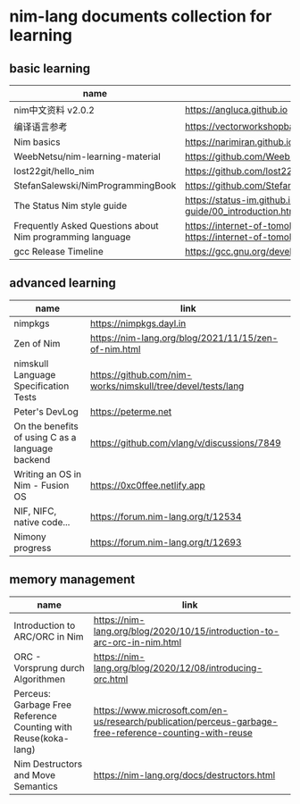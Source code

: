 # nim-lang documents collection for learning


## basic learning
|  name  | link  |
|  ----  | ----  |
| nim中文资料 v2.0.2              | https://angluca.github.io |
| 编译语言参考                     | https://vectorworkshopbaoerjie.github.io/book |
| Nim basics                      |  https://narimiran.github.io/nim-basics |
| WeebNetsu/nim-learning-material |  https://github.com/WeebNetsu/nim-learning-material |
| lost22git/hello_nim             |  https://github.com/lost22git/hello_nim |
| StefanSalewski/NimProgrammingBook  | https://github.com/StefanSalewski/NimProgrammingBook |
| The Status Nim style guide| https://status-im.github.io/nim-style-guide/00_introduction.html|
| Frequently Asked Questions about Nim programming language | https://internet-of-tomohiro.netlify.app/nim/faq.en or https://internet-of-tomohiro.pages.dev/nim/faq.en |
| gcc Release Timeline | https://gcc.gnu.org/develop.html#timeline |

## advanced learning
|  name  | link  |
|  ----  | ----  |
| nimpkgs                          | https://nimpkgs.dayl.in |
| Zen of Nim                      |  https://nim-lang.org/blog/2021/11/15/zen-of-nim.html |
| nimskull Language Specification Tests | https://github.com/nim-works/nimskull/tree/devel/tests/lang |
| Peter's DevLog | https://peterme.net |
| On the benefits of using C as a language backend | https://github.com/vlang/v/discussions/7849 |
| Writing an OS in Nim - Fusion OS | https://0xc0ffee.netlify.app |
| NIF, NIFC, native code... | https://forum.nim-lang.org/t/12534 |
| Nimony progress | https://forum.nim-lang.org/t/12693 |

## memory management
|  name  | link  |
|  ----  | ----  |
| Introduction to ARC/ORC in Nim | https://nim-lang.org/blog/2020/10/15/introduction-to-arc-orc-in-nim.html |
| ORC - Vorsprung durch Algorithmen | https://nim-lang.org/blog/2020/12/08/introducing-orc.html |
| Perceus: Garbage Free Reference Counting with Reuse(koka-lang) | https://www.microsoft.com/en-us/research/publication/perceus-garbage-free-reference-counting-with-reuse |
| Nim Destructors and Move Semantics | https://nim-lang.org/docs/destructors.html |
